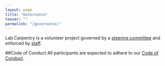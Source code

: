```yaml
---
layout: page
title: "Governance"
teaser: ""
permalink: "/governance/"
---
```


Lab Carpentry is a volunteer project governed by a [steering committee](/people/) and enforced by [staff](/people/).  

##Code of Conduct
All participants are expected to adhere to our [Code of Conduct](/conduct-code/).
